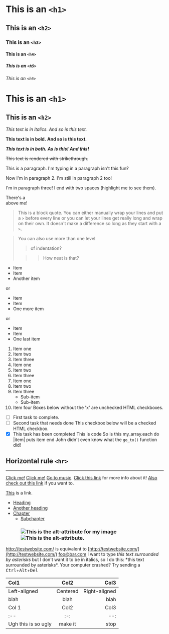 <!--This means we can use HTML elements in Markdown, such as the comment
element, and they won't be affected by a markdown parser. However, if you
create an HTML element in your markdown file, you cannot use markdown syntax
within that element's contents.-->

# This is an `<h1>`

## This is an `<h2>`

### This is an `<h3>`

#### This is an `<h4>`

##### This is an `<h5>`

###### This is an `<h6>`

This is an `<h1>`
===

This is an `<h2>`
---

_This text is in italics._
_And so is this text._

**This text is in bold.**
**And so is this text.**

_**This text is in both.**_
**_As is this!_**
_**And this!**_

~~This text is rendered with strikethrough.~~

This is a paragraph. I'm typing in a paragraph isn't this fun?

Now I'm in paragraph 2.
I'm still in paragraph 2 too!

I'm in paragraph three!
I end with two spaces (highlight me to see them).

There's a <br /> above me!

> This is a block quote. You can either
> manually wrap your lines and put a `>` before every line or you can let your lines get really long and wrap on their own.
> It doesn't make a difference so long as they start with a `>`.

> You can also use more than one level
>
>> of indentation?
>
>>> How neat is that?

- Item
- Item
- Another item

or

* Item
* Item
* One more item

or

+ Item
+ Item
+ One last item

1. Item one
2. Item two
3. Item three
4. Item one
5. Item two
6. Item three
7. Item one
8. Item two
9. Item three
   - Sub-item
   - Sub-item
10. Item four
    Boxes below without the 'x' are unchecked HTML checkboxes.

- [ ] First task to complete.
- [ ] Second task that needs done
      This checkbox below will be a checked HTML checkbox.
- [x] This task has been completed
      This is code
      So is this
      my_array.each do |item|
      puts item
      end
      John didn't even know what the `go_to()` function did!

## Horizontal rule `<hr>`

---

[Click me!](http://test.com/)
[Click me!](http://test.com/ "Link to Test.com")
[Go to music](/music/).
[Click this link][link1] for more info about it!
[Also check out this link][foobar] if you want to.

[link1]: http://test.com/ "Cool!"
[foobar]: http://foobar.biz/ "Alright!"

[This][This] is a link.

[This]: http://thisisalink.com/

- [Heading](#heading)
- [Another heading](#another-heading)
- [Chapter](#chapter)
  - [Subchapter <h3 />](#subchapter-h3-)
    ![This is the alt-attribute for my image](http://imgur.com/myimage.jpg "An optional title")
    ![This is the alt-attribute.][myimage]

[myimage]: relative/urls/cool/image.jpg "if you need a title, it's here"

<http://testwebsite.com/> is equivalent to
[http://testwebsite.com/](http://testwebsite.com/)
<foo@bar.com>
I want to type _this text surrounded by asterisks_ but I don't want it to be
in italics, so I do this: \*this text surrounded by asterisks\*.
Your computer crashed? Try sending a
<kbd>Ctrl</kbd>+<kbd>Alt</kbd>+<kbd>Del</kbd>

| Col1                |   Col2   |          Col3 |
| :------------------ | :------: | ------------: |
| Left-aligned        | Centered | Right-aligned |
| blah                |   blah   |          blah |
| Col 1               |   Col2   |          Col3 |
| :--                 |   :-:    |           --: |
| Ugh this is so ugly | make it  |          stop |
